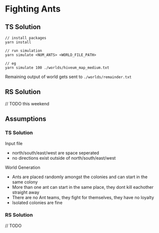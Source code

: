 # Fighting Ants

## TS Solution
```
// install packages
yarn install

// run simulation
yarn simulate <NUM_ANTS> <WORLD_FILE_PATH>

// eg
yarn simulate 100 ./worlds/hiveum_map_medium.txt
```
Remaining output of world gets sent to `./worlds/remainder.txt`


## RS Solution
// TODO this weekend


## Assumptions

### TS Solution
Input file
- north/south/east/west are space seperated
- no directions exist outside of north/south/east/west


World Generation
- Ants are placed randomly amongst the colonies and can start in the same colony
- More than one ant can start in the same place, they dont kill eachother straight away
- There are no Ant teams, they fight for themselves, they have no loyalty
- Isolated colonies are fine


### RS Solution
// TODO
